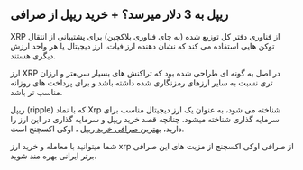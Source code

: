 

## ریپل به 3 دلار میرسد؟ + خرید ریپل از صرافی

XRP از فناوری دفتر کل توزیع شده (به جای فناوری بلاکچین) برای پشتیبانی از انتقال توکن هایی استفاده می کند که نشان دهنده ارز فیات، ارز دیجیتال یا هر واحد ارزش دیگری هستند.

  

ارز XRP در اصل به گونه ای طراحی شده بود که تراکنش های بسیار سریعتر و ارزان تری نسبت به سایر ارزهای رمزنگاری شده داشته باشد و برای پرداخت های روزانه مناسب تر باشد.

ریپل (ripple) که با نماد Xrp شناخته می شود، به عنوان یک ارز دیجیتال مناسب برای سرمایه گذاری شناخته میشود. چنانچه قصد خرید ریپل و سرمایه گذاری در این ارز را دارید، [بهترین صرافی خرید ریپل](https://ok-ex.io/buy-and-sell/XRP/) ، اوکی اکسچنج است.

شما میتوانید با معامله و خرید ارز xrp از صرافی اوکی اکسچنج از مزیت های این صرافی برتر ایرانی بهره مند شوید.
